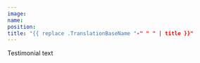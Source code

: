 ```yaml
---
image:
name:
position:
title: "{{ replace .TranslationBaseName "-" " " | title }}"
---
```

Testimonial text
